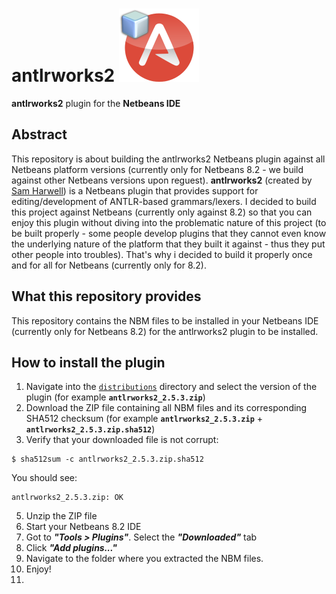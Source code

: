 # antlrworks2 ![antlrworks2](./logo-antlr-2.png "antlrworks2")
**antlrworks2** plugin for the **Netbeans IDE**

## Abstract

This repository is about building the antlrworks2 Netbeans plugin against all Netbeans platform versions (currently only for Netbeans 8.2 - we build against other Netbeans versions upon reguest).
**antlrworks2** (created by [Sam Harwell](https://github.com/tunnelvisionlabs/antlrworks2)) is a Netbeans plugin that provides support for editing/development of ANTLR-based grammars/lexers.
I decided to build this project against Netbeans (currently only against 8.2) so that you can enjoy this plugin without diving into the problematic nature of this project (to be built properly - some people develop plugins that they cannot even know the underlying nature of the platform that they built it against - thus they put other people into troubles). That's why i decided to build it properly once and for all for Netbeans (currently only for 8.2).

## What this repository provides

This repository contains the NBM files to be installed in your Netbeans IDE (currently only for Netbeans 8.2) for the antlrworks2 plugin to be installed.

## How to install the plugin

1. Navigate into the [`distributions`](./distributions) directory and select the version of the plugin (for example **`antlrworks2_2.5.3.zip`**)
2. Download the ZIP file containing all NBM files and its corresponding SHA512 checksum (for example **`antlrworks2_2.5.3.zip`** + **`antlrworks2_2.5.3.zip.sha512`**)
3. Verify that your downloaded file is not corrupt:
 >
 ```console
 $ sha512sum -c antlrworks2_2.5.3.zip.sha512
 ```
 You should see:
  >
 ```console
 antlrworks2_2.5.3.zip: OK
 ```
5. Unzip the ZIP file
6. Start your Netbeans 8.2 IDE
7. Got to ***"Tools > Plugins"***. Select the ***"Downloaded"*** tab
8. Click ***"Add plugins..."***
9. Navigate to the folder where you extracted the NBM files.
10. Enjoy!
11. 
